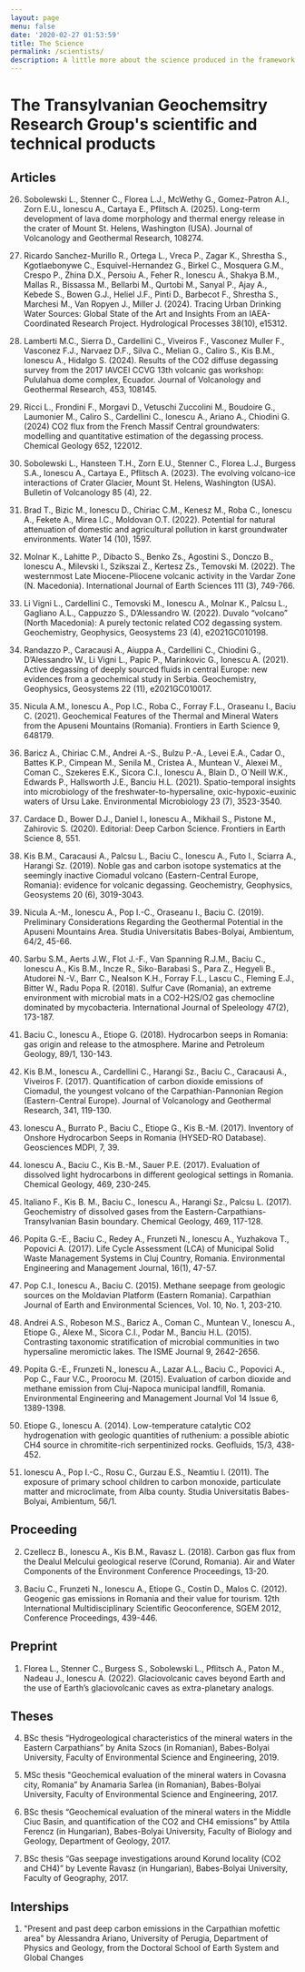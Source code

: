 ```yaml
---
layout: page
menu: false
date: '2020-02-27 01:53:59'
title: The Science
permalink: /scientists/
description: A little more about the science produced in the framework of the group activities
---
```


# The Transylvanian Geochemsitry Research Group's scientific and technical products


## Articles

26. Sobolewski L., Stenner C., Florea L.J., McWethy G., Gomez-Patron A.I., Zorn E.U., Ionescu A., Cartaya E., Pflitsch A. (2025). Long-term development of lava dome morphology and thermal energy release in the crater of Mount St. Helens, Washington (USA). Journal of Volcanology and Geothermal Research, 108274.

25. Ricardo Sanchez-Murillo R., Ortega L., Vreca P., Zagar K., Shrestha S., Kgotlaebonywe C., Esquivel-Hernandez G., Birkel C., Mosquera G.M., Crespo P., Zhina D.X., Persoiu A., Feher R., Ionescu A., Shakya B.M., Mallas R., Bissassa M., Bellarbi M., Qurtobi M., Sanyal P., Ajay A., Kebede S., Bowen G.J., Heliel J.F., Pinti D., Barbecot F., Shrestha S., Marchesi M., Van Ropyen J., Miller J. (2024). Tracing Urban Drinking Water Sources: Global State of the Art and Insights From an IAEA-Coordinated Research Project. Hydrological Processes 38(10), e15312.

24. Lamberti M.C., Sierra D., Cardellini C., Viveiros F., Vasconez Muller F., Vasconez F.J., Narvaez D.F., Silva C., Melian G., Caliro S., Kis B.M., Ionescu A., Hidalgo S. (2024). Results of the CO2 diffuse degassing survey from the 2017 IAVCEI CCVG 13th volcanic gas workshop: Pululahua dome complex, Ecuador. Journal of Volcanology and Geothermal Research, 453, 108145.

23. Ricci L., Frondini F., Morgavi D., Vetuschi Zuccolini M., Boudoire G., Laumonier M., Caliro S., Cardellini C., Ionescu A., Ariano A., Chiodini G. (2024) CO2 flux from the French Massif Central groundwaters: modelling and quantitative estimation of the degassing process. Chemical Geology 652, 122012. 

22. Sobolewski L., Hansteen T.H., Zorn E.U., Stenner C., Florea L.J., Burgess S.A., Ionescu A., Cartaya E., Pflitsch A. (2023). The evolving volcano-ice interactions of Crater Glacier, Mount St. Helens, Washington (USA). Bulletin of Volcanology 85 (4), 22.

21. Brad T., Bizic M., Ionescu D., Chiriac C.M., Kenesz M., Roba C., Ionescu A., Fekete A., Mirea I.C., Moldovan O.T. (2022). Potential for natural attenuation of domestic and agricultural pollution in karst groundwater environments. Water 14 (10), 1597. 

20. Molnar K., Lahitte P., Dibacto S., Benko Zs., Agostini S., Donczo B., Ionescu A., Milevski I., Szikszai Z., Kertesz Zs., Temovski M. (2022). The westernmost Late Miocene-Pliocene volcanic activity in the Vardar Zone (N. Macedonia). International Journal of Earth Sciences 111 (3), 749-766. 

19. Li Vigni L., Cardellini C., Temovski M., Ionescu A., Molnar K., Palcsu L., Gagliano A.L., Cappuzzo S., D’Alessandro W. (2022). Duvalo “volcano” (North Macedonia): A purely tectonic related CO2 degassing system. Geochemistry, Geophysics, Geosystems 23 (4), e2021GC010198.

18. Randazzo P., Caracausi A., Aiuppa A., Cardellini C., Chiodini G., D’Alessandro W., Li Vigni L., Papic P., Marinkovic G., Ionescu A. (2021). Active degassing of deeply sourced fluids in central Europe: new evidences from a geochemical study in Serbia. Geochemistry, Geophysics, Geosystems 22 (11), e2021GC010017.

17. Nicula A.M., Ionescu A., Pop I.C., Roba C., Forray F.L., Oraseanu I., Baciu C. (2021). Geochemical Features of the Thermal and Mineral Waters from the Apuseni Mountains (Romania). Frontiers in Earth Science 9, 648179.

16. Baricz A., Chiriac C.M., Andrei A.-S., Bulzu P.-A., Levei E.A., Cadar O., Battes K.P., Cimpean M., Senila M., Cristea A., Muntean V., Alexei M., Coman C., Szekeres E.K., Sicora C.I., Ionescu A., Blain D., O`Neill W.K., Edwards P., Hallsworth J.E., Banciu H.L. (2021). Spatio-temporal insights into microbiology of the freshwater-to-hypersaline, oxic-hypoxic-euxinic waters of Ursu Lake. Environmental Microbiology 23 (7), 3523-3540.

15. Cardace D., Bower D.J., Daniel I., Ionescu A., Mikhail S., Pistone M., Zahirovic S. (2020). Editorial: Deep Carbon Science. Frontiers in Earth Science 8, 551.

14. Kis B.M., Caracausi A., Palcsu L., Baciu C., Ionescu A., Futo I., Sciarra A., Harangi Sz. (2019). Noble gas and carbon isotope systematics at the seemingly inactive Ciomadul volcano (Eastern-Central Europe, Romania): evidence for volcanic degassing. Geochemistry, Geophysics, Geosystems 20 (6), 3019-3043.

13. Nicula A.-M., Ionescu A., Pop I.-C., Oraseanu I., Baciu C. (2019). Preliminary Considerations Regarding the Geothermal Potential in the Apuseni Mountains Area. Studia Universitatis Babes-Bolyai, Ambientum, 64/2, 45-66. 

12. Sarbu S.M., Aerts J.W., Flot J.-F., Van Spanning R.J.M., Baciu C., Ionescu A., Kis B.M., Incze R., Siko-Barabasi S., Para Z., Hegyeli B., Atudorei N.-V., Barr C., Nealson K.H., Forray F.L., Lascu C., Fleming E.J., Bitter W., Radu Popa R. (2018). Sulfur Cave (Romania), an extreme environment with microbial mats in a CO2-H2S/O2 gas chemocline dominated by mycobacteria. International Journal of Speleology 47(2), 173-187. 

11. Baciu C., Ionescu A., Etiope G. (2018). Hydrocarbon seeps in Romania: gas origin and release to the atmosphere. Marine and Petroleum Geology, 89/1, 130-143.

10. Kis B.M., Ionescu A., Cardellini C., Harangi Sz., Baciu C., Caracausi A., Viveiros F. (2017). Quantification of carbon dioxide emissions of Ciomadul, the youngest volcano of the Carpathian-Pannonian Region (Eastern-Central Europe). Journal of Volcanology and Geothermal Research, 341, 119-130.

9. Ionescu A., Burrato P., Baciu C., Etiope G., Kis B.-M. (2017). Inventory of Onshore Hydrocarbon Seeps in Romania (HYSED-RO Database). Geosciences MDPI, 7, 39.

8. Ionescu A., Baciu C., Kis B.-M., Sauer P.E. (2017). Evaluation of dissolved light hydrocarbons in different geological settings in Romania. Chemical Geology, 469, 230-245.

7. Italiano F., Kis B. M., Baciu C., Ionescu A., Harangi Sz., Palcsu L. (2017). Geochemistry of dissolved gases from the Eastern-Carpathians-Transylvanian Basin boundary. Chemical Geology, 469, 117-128. 

6. Popita G.-E., Baciu C., Redey A., Frunzeti N., Ionescu A., Yuzhakova T., Popovici A. (2017). Life Cycle Assessment (LCA) of Municipal Solid Waste Management Systems in Cluj Country, Romania. Environmental Engineering and Management Journal, 16(1), 47-57.

5. Pop C.I., Ionescu A., Baciu C. (2015). Methane seepage from geologic sources on the Moldavian Platform (Eastern Romania). Carpathian Journal of Earth and Environmental Sciences, Vol. 10, No. 1, 203-210.

4. Andrei A.S., Robeson M.S., Baricz A., Coman C., Muntean V., Ionescu A., Etiope G., Alexe M., Sicora C.I., Podar M., Banciu H.L. (2015). Contrasting taxonomic stratification of microbial communities in two hypersaline meromictic lakes. The ISME Journal 9, 2642-2656.

3. Popita G.-E., Frunzeti N., Ionescu A., Lazar A.L., Baciu C., Popovici A., Pop C., Faur V.C., Proorocu M. (2015). Evaluation of carbon dioxide and methane emission from Cluj-Napoca municipal landfill, Romania. Environmental Engineering and Management Journal Vol 14 Issue 6, 1389-1398.

2. Etiope G., Ionescu A. (2014). Low-temperature catalytic CO2 hydrogenation with geologic quantities of ruthenium: a possible abiotic CH4 source in chromitite-rich serpentinized rocks. Geofluids, 15/3, 438-452.

1. Ionescu A., Pop I.-C., Rosu C., Gurzau E.S., Neamtiu I. (2011). The exposure of primary school children to carbon monoxide, particulate matter and microclimate, from Alba county. Studia Universitatis Babes-Bolyai, Ambientum, 56/1.


## Proceeding

2. Czellecz B., Ionescu A., Kis B.M., Ravasz L. (2018). Carbon gas flux from the Dealul Melcului geological reserve (Corund, Romania). Air and Water Components of the Environment Conference Proceedings, 13-20.

1. Baciu C., Frunzeti N., Ionescu A., Etiope G., Costin D., Malos C. (2012). Geogenic gas emissions in Romania and their value for tourism. 12th International Multidisciplinary Scientific Geoconference, SGEM 2012, Conference Proceedings, 439-446.


## Preprint

1. Florea L., Stenner C., Burgess S., Sobolewski L., Pflitsch A., Paton M., Nadeau J., Ionescu A. (2022). Glaciovolcanic caves beyond Earth and the use of Earth’s glaciovolcanic caves as extra-planetary analogs.

## Theses

4. BSc thesis “Hydrogeological characteristics of the mineral waters in the Eastern Carpathians” by Anita Szocs (in Romanian), Babes-Bolyai University, Faculty of Environmental Science and Engineering, 2019.

3. MSc thesis "Geochemical evaluation of the mineral waters in Covasna city, Romania” by Anamaria Sarlea (in Romanian), Babes-Bolyai University, Faculty of Environmental Science and Engineering, 2017. 

2. BSc thesis “Geochemical evaluation of the mineral waters in the Middle Ciuc Basin, and quantification of the CO2 and CH4 emissions” by Attila Ferencz (in Hungarian), Babes-Bolyai University, Faculty of Biology and Geology, Department of Geology, 2017.

1. BSc thesis “Gas seepage investigations around Korund locality (CO2 and CH4)” by Levente Ravasz (in Hungarian), Babes-Bolyai University, Faculty of Geography, 2017.

## Interships

1. "Present and past deep carbon emissions in the Carpathian mofettic area" by Alessandra Ariano, University of Perugia, Department of Physics and Geology, from the Doctoral School of Earth System and Global Changes